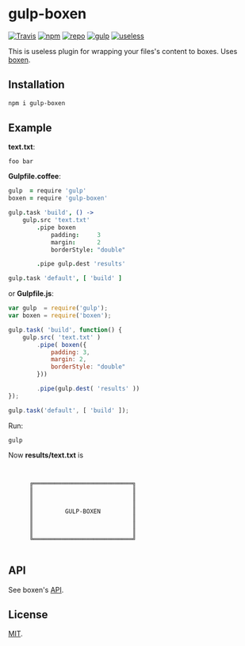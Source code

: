 # gulp-boxen

[![Travis](https://img.shields.io/travis/malyutinegor/gulp-boxen.svg?style=flat-square)](https://github.com/malyutinegor/gulp-boxen) [![npm](https://img.shields.io/npm/v/gulp-boxen.svg?style=flat-square)](https://www.npmjs.com/package/gulp-boxen)  [![repo](https://img.shields.io/badge/repo-on_github-green.svg?style=flat-square)](https://github.com/malyutinegor/gulp-boxen) [![gulp](https://img.shields.io/badge/gulp_plugin-yes-green.svg?style=flat-square)](https://npmjs.com/package/gulp) [![useless](https://img.shields.io/badge/useless-yes-green.svg?style=flat-square)](https://npmjs.com/package/gulp-boxen)

This is useless plugin for wrapping your files's content to boxes. Uses [boxen](https://www.npmjs.com/package/boxen).

## Installation

```bash
npm i gulp-boxen
```

## Example

**text.txt**:
```
foo bar
```

**Gulpfile.coffee**:
```coffee
gulp  = require 'gulp'
boxen = require 'gulp-boxen'

gulp.task 'build', () ->
	gulp.src 'text.txt'
		.pipe boxen
			padding:     3
			margin:      2
			borderStyle: "double"

		.pipe gulp.dest 'results'

gulp.task 'default', [ 'build' ]
```

or **Gulpfile.js**:
```js
var gulp  = require('gulp');
var boxen = require('boxen');

gulp.task( 'build', function() {
	gulp.src( 'text.txt' )
		.pipe( boxen({
    		padding: 3,
    		margin: 2,
    		borderStyle: "double"
  		}))

  		.pipe(gulp.dest( 'results' ))
});

gulp.task('default', [ 'build' ]);
```

Run:
```
gulp
```

Now **results/text.txt** is
```


      ╔════════════════════════════╗
      ║                            ║
      ║                            ║
      ║                            ║
      ║         GULP-BOXEN         ║
      ║                            ║
      ║                            ║
      ║                            ║
      ╚════════════════════════════╝


```

## API

See boxen's [API](https://www.npmjs.com/package/boxen).

## License

[MIT](https://github.com/malyutinegor/gulp-boxen/blob/master/LICENSE).
